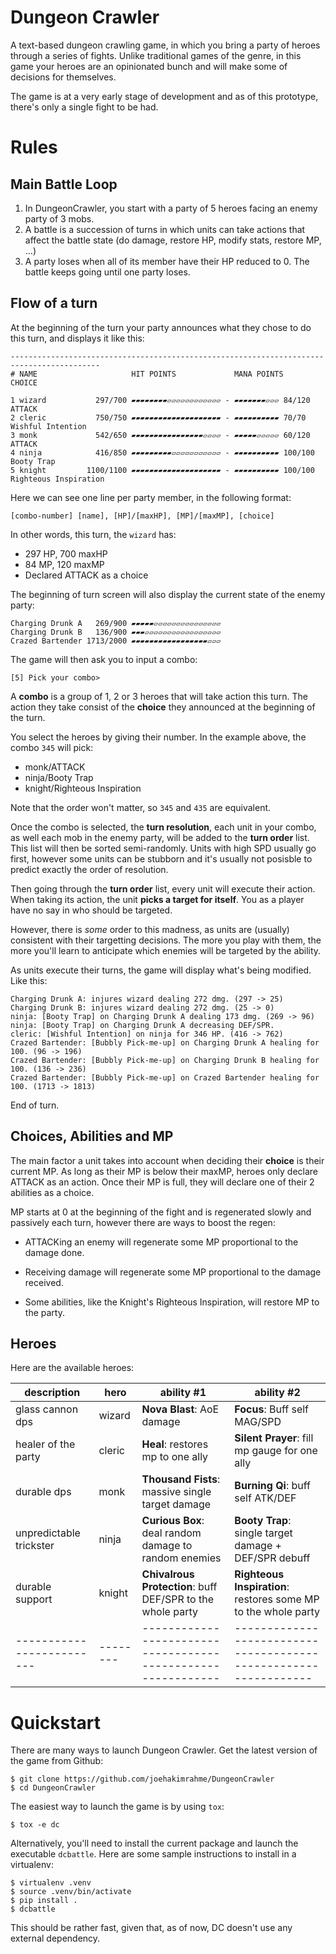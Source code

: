Dungeon Crawler
===============

A text-based dungeon crawling game, in which you bring a party of
heroes through a series of fights. Unlike traditional games of the
genre, in this game your heroes are an opinionated bunch and will make
some of decisions for themselves.

The game is at a very early stage of development and as of this
prototype, there's only a single fight to be had.

Rules
=====

Main Battle Loop
----------------

1. In DungeonCrawler, you start with a party of 5 heroes facing an
   enemy party of 3 mobs.
2. A battle is a succession of turns in which units can take actions
   that affect the battle state (do damage, restore HP, modify stats,
   restore MP, ...)
3. A party loses when all of its member have their HP reduced
   to 0. The battle keeps going until one party loses.

Flow of a turn
--------------

At the beginning of the turn your party announces what they chose to
do this turn, and displays it like this:

```
------------------------------------------------------------------------------------------
# NAME                     HIT POINTS             MANA POINTS          CHOICE

1 wizard           297/700 ▰▰▰▰▰▰▰▰▱▱▱▱▱▱▱▱▱▱▱▱ - ▰▰▰▰▰▰▰▱▱▱ 84/120    ATTACK
2 cleric           750/750 ▰▰▰▰▰▰▰▰▰▰▰▰▰▰▰▰▰▰▰▰ - ▰▰▰▰▰▰▰▰▰▰ 70/70     Wishful Intention
3 monk             542/650 ▰▰▰▰▰▰▰▰▰▰▰▰▰▰▰▰▱▱▱▱ - ▰▰▰▰▰▱▱▱▱▱ 60/120    ATTACK
4 ninja            416/850 ▰▰▰▰▰▰▰▰▰▱▱▱▱▱▱▱▱▱▱▱ - ▰▰▰▰▰▰▰▰▰▰ 100/100   Booty Trap
5 knight         1100/1100 ▰▰▰▰▰▰▰▰▰▰▰▰▰▰▰▰▰▰▰▰ - ▰▰▰▰▰▰▰▰▰▰ 100/100   Righteous Inspiration
```

Here we can see one line per party member, in the following format:

```
[combo-number] [name], [HP]/[maxHP], [MP]/[maxMP], [choice]
```

In other words, this turn, the `wizard` has:

* 297 HP, 700 maxHP
* 84 MP, 120 maxMP
* Declared ATTACK as a choice

The beginning of turn screen will also display the current state of
the enemy party:

```
Charging Drunk A   269/900 ▰▰▰▰▰▱▱▱▱▱▱▱▱▱▱▱▱▱▱▱
Charging Drunk B   136/900 ▰▰▰▱▱▱▱▱▱▱▱▱▱▱▱▱▱▱▱▱
Crazed Bartender 1713/2000 ▰▰▰▰▰▰▰▰▰▰▰▰▰▰▰▰▰▱▱▱
```

The game will then ask you to input a combo:

```
[5] Pick your combo>
```

A **combo** is a group of 1, 2 or 3 heroes that will take action this
turn. The action they take consist of the **choice** they announced at
the beginning of the turn.

You select the heroes by giving their number. In the example above,
the combo `345` will pick:

* monk/ATTACK
* ninja/Booty Trap
* knight/Righteous Inspiration

Note that the order won't matter, so `345` and `435` are equivalent.

Once the combo is selected, the **turn resolution**, each unit in your
combo, as well each mob in the enemy party, will be added to the
**turn order** list. This list will then be sorted
semi-randomly. Units with high SPD usually go first, however some
units can be stubborn and it's usually not posisble to predict exactly
the order of resolution.

Then going through the **turn order** list, every unit will execute
their action. When taking its action, the unit **picks a target for
itself**. You as a player have no say in who should be targeted.

However, there is _some_ order to this madness, as units are (usually)
consistent with their targetting decisions. The more you play with
them, the more you'll learn to anticipate which enemies will be
targeted by the ability.

As units execute their turns, the game will display what's being
modified. Like this:

```
Charging Drunk A: injures wizard dealing 272 dmg. (297 -> 25)
Charging Drunk B: injures wizard dealing 272 dmg. (25 -> 0)
ninja: [Booty Trap] on Charging Drunk A dealing 173 dmg. (269 -> 96)
ninja: [Booty Trap] on Charging Drunk A decreasing DEF/SPR.
cleric: [Wishful Intention] on ninja for 346 HP. (416 -> 762)
Crazed Bartender: [Bubbly Pick-me-up] on Charging Drunk A healing for 100. (96 -> 196)
Crazed Bartender: [Bubbly Pick-me-up] on Charging Drunk B healing for 100. (136 -> 236)
Crazed Bartender: [Bubbly Pick-me-up] on Crazed Bartender healing for 100. (1713 -> 1813)
```


End of turn.


Choices, Abilities and MP
-------------------------

The main factor a unit takes into account when deciding their
**choice** is their current MP. As long as their MP is below their
maxMP, heroes only declare ATTACK as an action. Once their MP is full,
they will declare one of their 2 abilities as a choice.

MP starts at 0 at the beginning of the fight and is regenerated slowly
and passively each turn, however there are ways to boost the regen:

* ATTACKing an enemy will regenerate some MP proportional to the
  damage done.

* Receiving damage will regenerate some MP proportional to the damage
  received.

* Some abilities, like the Knight's Righteous Inspiration, will
  restore MP to the party.


Heroes
------

Here are the available heroes:

| description             | hero   | ability #1                                                 | ability #2                                                     |
|-------------------------|--------|------------------------------------------------------------|----------------------------------------------------------------|
| glass cannon dps        | wizard | **Nova Blast**: AoE damage                                 | **Focus**: Buff self MAG/SPD                                   |
| healer of the party     | cleric | **Heal**: restores mp to one ally                          | **Silent Prayer**: fill mp gauge for one ally                  |
| durable dps             | monk   | **Thousand Fists**: massive single target damage           | **Burning Qi**: buff self ATK/DEF                              |
| unpredictable trickster | ninja  | **Curious Box**: deal random damage to random enemies      | **Booty Trap**: single target damage + DEF/SPR debuff          |
| durable support         | knight | **Chivalrous Protection**: buff DEF/SPR to the whole party | **Righteous Inspiration**: restores some MP to the whole party |
|-------------------------|--------|------------------------------------------------------------|----------------------------------------------------------------|



Quickstart
==========

There are many ways to launch Dungeon Crawler. Get the latest version
of the game from Github:

	$ git clone https://github.com/joehakimrahme/DungeonCrawler
	$ cd DungeonCrawler

The easiest way to launch the game is by using `tox`:

	$ tox -e dc

Alternatively, you'll need to install the current package and launch
the executable `dcbattle`. Here are some sample instructions to
install in a virtualenv:

	$ virtualenv .venv
	$ source .venv/bin/activate
	$ pip install .
	$ dcbattle

This should be rather fast, given that, as of now, DC doesn't use any
external dependency.
